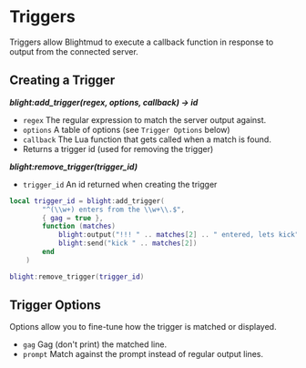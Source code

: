 # Triggers

Triggers allow Blightmud to execute a callback function in response to output
from the connected server.

## Creating a Trigger
***blight:add_trigger(regex, options, callback) -> id***

- `regex`    The regular expression to match the server output against.
- `options`  A table of options (see `Trigger Options` below)
- `callback` The Lua function that gets called when a match is found.
- Returns a trigger id (used for removing the trigger)

***blight:remove_trigger(trigger_id)***

- `trigger_id` An id returned when creating the trigger

```lua
local trigger_id = blight:add_trigger(
        "^(\\w+) enters from the \\w+\\.$",
        { gag = true },
        function (matches)
            blight:output("!!! " .. matches[2] .. " entered, lets kick")
            blight:send("kick " .. matches[2])
        end
    )

blight:remove_trigger(trigger_id)
```

## Trigger Options
Options allow you to fine-tune how the trigger is matched or displayed.

- `gag`      Gag (don't print) the matched line.
- `prompt`   Match against the prompt instead of regular output lines.
